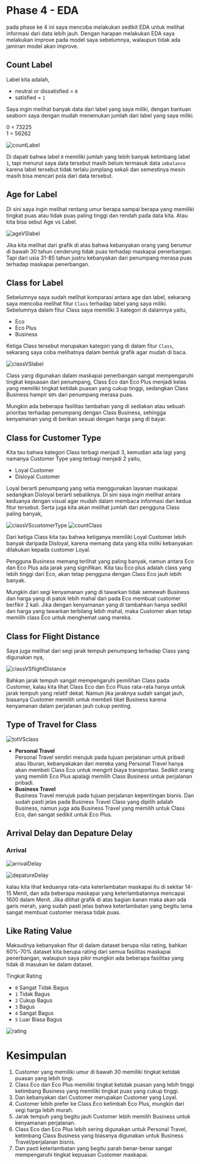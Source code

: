# Phase 4 - EDA

pada phase ke 4 ini saya mencoba melakukan sedikit EDA untuk melihat informasi dari data lebih jauh. Dengan harapan melakukan EDA saya melakukan improve pada model saya sebelumnya, walaupun tidak ada jaminan model akan improve.

## Count Label
Label kita adalah,
- neutral or dissatisfied  = `0`
- satisfied = `1`

Saya ingin melihat banyak data dari label yang saya miliki, dengan bantuan seaborn saya dengan mudah menemukan jumlah dari label yang saya miliki.

0  =  73225 </br>
1  =  56262

![countLabel]([image/EDA/count_label.png](https://raw.githubusercontent.com/AgufSamudra/Airlance-Passenger/main/image/EDA/count_label.png))

Di dapati bahwa label `0` memiliki jumlah yang lebih banyak ketimbang label `1`, tapi menurut saya data tersebut masih belum termasuk data `imbalance` karena label tersebut tidak terlalu jomplang sekali dan semestinya mesin masih bisa mencari pola dari data tersebut.

## Age for Label

Di sini saya ingin melihat rentang umur berapa sampai berapa yang memiliki tingkat puas atau tidak puas paling tinggi dan rendah pada data kita. Atau kita bisa sebut Age vs Label.

![ageVSlabel](image/EDA/age_with_label.png)

Jika kita melihat dari grafik di atas bahwa kebanyakan orang yang berumur di bawah 30 tahun cenderung tidak puas terhadap maskapai penerbangan. Tapi dari usia 31-85 tahun justru kebanyakan dari penumpang merasa puas terhadap maskapai penerbangan.

## Class for Label

Sebelumnya saya sudah melihat komparasi antara age dan label, sekarang saya mencoba melihat fitur `Class` terhadap label yang saya miliki. Sebelumnya dalam fitur Class saya memiliki 3 kategori di dalamnya yaitu,

- Eco
- Eco Plus
- Business

Ketiga Class tersebut merupakan kategori yang di dalam fitur `Class`, sekarang saya coba melihatnya dalam bentuk grafik agar mudah di baca.

![classVSlabel](image/EDA/class_for_label.png)

Class yang digunakan dalam maskapai penerbangan sangat mempengaruhi tingkat kepuasan dari penumpang, Class Eco dan Eco Plus menjadi kelas yang memiliki tingkat ketidak puasan yang cukup tinggi, sedangkan Class Business hampir `60%` dari penumpang merasa puas.

Mungkin ada beberapa fasilitas tambahan yang di sediakan atau sebuah prioritas terhadap penumpang dengan Class Business, sehingga kenyamanan yang di berikan sesuai dengan harga yang di bayar.

## Class for Customer Type

Kita tau bahwa kategori Class terbagi menjadi 3, kemudian ada lagi yang namanya Customer Type yang terbagi menjadi 2 yaitu,

- Loyal Customer
- Disloyal Customer

Loyal berarti penumpang yang setia menggunakan layanan maskapai sedangkan Disloyal berarti sebaliknya. Di sini saya ingin melihat antara keduanya dengan visual agar mudah dalam membaca informasi dari kedua fitur tersebut. Serta juga kita akan melihat jumlah dari pengguna Class paling banyak,

![classVScustomerType](image/EDA/class_for_custuomer_type.png)
![countClass](image/EDA/count_class.png)

Dari ketiga Class kita tau bahwa ketiganya memiliki Loyal Customer lebih banyak daripada Disloyal, karena memang data yang kita miliki kebanyakan dilakukan kepada customer Loyal.

Pengguna Business memang terlihat yang paling banyak, namun antara Eco dan Eco Plus ada jarak yang signifikan. Kita tau Eco plus adalah class yang lebih tinggi dari Eco, akan tetap pengguna dengan Class Eco jauh lebih banyak.

Mungkin dari segi kenyamanan yang di tawarkan tidak semewah Business dan harga yang di patok lebih mahal dari pada Eco membuat customer berfikir 2 kali. Jika dengan kenyamanan yang di tambahkan hanya sedikit dan harga yang tawarkan terbilang lebih mahal, maka Customer akan tetap memilih class Eco untuk menghemat uang mereka.

## Class for Flight Distance

Saya juga melihat dari segi jarak tempuh penumpang terhadap Class yang digunakan nya,

![classVSflightDistance](image/EDA/class_for_flightDistance.png)

Bahkan jarak tempuh sangat mempengaruhi pemilihan Class pada Customer, kalau kita lihat Class Eco dan Eco Pluss rata-rata hanya untuk jarak tempuh yang relatif dekat. Namun jika jaraknya sudah sangat jauh, biasanya Customer memilih untuk membeli tiket Business karena kenyamanan dalam perjalanan jauh cukup penting.

## Type of Travel for Class

![totVSclass](image/EDA/typeOfTravel_for_class.png)

- **Personal Travel** </br> Personal Travel sendiri merujuk pada tujuan perjalanan untuk pribadi atau liburan, kebanyakakan dari mereka yang Personal Travel hanya akan membeli Class Eco untuk mengirit biaya transportasi. Sedikit orang yang memilih Eco Plus apalagi memilih Class Business untuk perjalanan pribadi.
- **Business Travel** </br> Business Travel merujuk pada tujuan perjalanan kepentingan bisnis. Dan sudah pasti jelas pada Business Travel Class yang dipilih adalah Business, namun juga ada Business Travel yang memilih untuk Class Eco, dan sangat sedikit untuk Eco Plus.

## Arrival Delay dan Depature Delay
### Arrival
![arrivalDelay](image/EDA/arrivalDelay_for_label.png)

![depatureDelay](image/EDA/depatureDelay_for_label.png)

kalau kita lihat keduanya rata-rata keterlambatan maskapai itu di sekitar 14-15 Menit, dan ada beberapa maskapai yang keterlambatannya mencapai 1600 dalam Menit. Jika dilihat grafik di atas bagian kanan maka akan ada garis merah, yang sudah pasti jelas bahwa keterlambatan yang begitu lama sangat membuat customer merasa tidak puas.

## Like Rating Value

Maksudnya kebanyakan fitur di dalam dataset berupa nilai rating, bahkan 60%-70% dataset kita berupa rating dari semua fasilitas maskapai penerbangan, walaupun saya pikir mungkin ada beberapa fasilitas yang tidak di masukan ke dalam dataset.

Tingkat Rating

- `0` Sangat Tidak Bagus
- `1` Tidak Bagus
- `2` Cukup Bagus
- `3` Bagus
- `4` Sangat Bagus
- `5` Luar Biasa Bagus

![rating](image/EDA/rating_service.png)

# Kesimpulan

1. Customer yang memiliki umur di bawah 30 memiliki tingkat ketidak puasan yang lebih tingi.
2. Class Eco dan Eco Plus memiliki tingkat ketidak puasan yang lebih tinggi ketimbang Business yang memiliki tingkat puas yang cukup tinggi.
3. Dan kebanyakan dari Customer merupakan Customer yang Loyal.
4. Customer lebih prefer ke Class Eco ketimbah Eco Plus, mungkin dari segi harga lebih murah.
5. Jarak tempuh yang begitu jauh Customer lebih memilih Business untuk kenyamanan perjalanan.
6. Class Eco dan Eco Plus lebih sering digunakan untuk Personal Travel, ketimbang Class Business yang biasanya digunakan untuk Business Travel/perjalanan bisnis.
7. Dan pasti keterlambatan yang begitu parah benar-benar sangat mempengaruhi tingkat kepuasan Customer maskapai.
